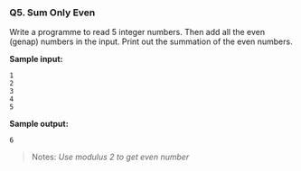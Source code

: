 ### Q5. Sum Only Even

Write a programme to read 5 integer numbers. Then add all the even (genap) numbers in the input. Print out the summation of the even numbers.

**Sample input:**

```
1
2
3
4
5
```

**Sample output:**

```
6
```

> Notes: _Use modulus 2 to get even number_
